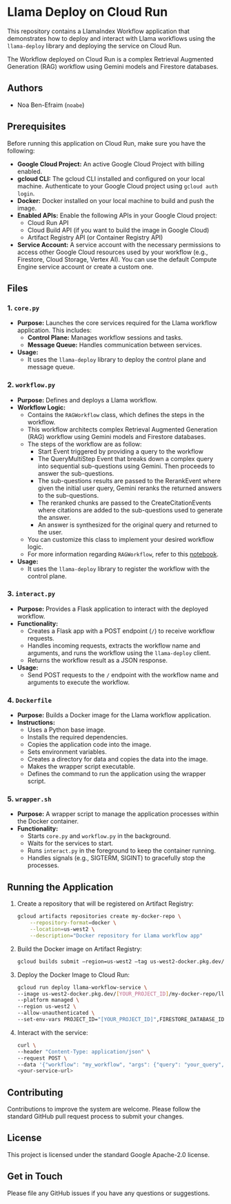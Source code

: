 # Llama Deploy on Cloud Run

This repository contains a LlamaIndex Workflow application that demonstrates how to deploy and interact with Llama workflows using the `llama-deploy` library and deploying the service on Cloud Run.

The Workflow deployed on Cloud Run is a complex Retrieval Augmented Generation (RAG) workflow using Gemini models and Firestore databases.

## Authors

- Noa Ben-Efraim (`noabe`)

## Prerequisites

Before running this application on Cloud Run, make sure you have the following:

- **Google Cloud Project:** An active Google Cloud Project with billing enabled.
- **gcloud CLI:** The gcloud CLI installed and configured on your local machine. Authenticate to your Google Cloud project using `gcloud auth login`.
- **Docker:** Docker installed on your local machine to build and push the image.
- **Enabled APIs:** Enable the following APIs in your Google Cloud project:
  - Cloud Run API
  - Cloud Build API (if you want to build the image in Google Cloud)
  - Artifact Registry API (or Container Registry API)
- **Service Account:** A service account with the necessary permissions to access other Google Cloud resources used by your workflow (e.g., Firestore, Cloud Storage, Vertex AI). You can use the default Compute Engine service account or create a custom one.

## Files

### 1. `core.py`

- **Purpose:** Launches the core services required for the Llama workflow application. This includes:
  - **Control Plane:** Manages workflow sessions and tasks.
  - **Message Queue:** Handles communication between services.
- **Usage:**
  - It uses the `llama-deploy` library to deploy the control plane and message queue.

### 2. `workflow.py`

- **Purpose:** Defines and deploys a Llama workflow.
- **Workflow Logic:**
  - Contains the `RAGWorkflow` class, which defines the steps in the workflow.
  - This workflow architects complex Retrieval Augmented Generation (RAG) workflow using Gemini models and Firestore databases.
  - The steps of the workflow are as follow:
    - Start Event triggered by providing a query to the workflow
    - The QueryMultiStep Event that breaks down a complex query into sequential sub-questions using Gemini. Then proceeds to answer the sub-questions.
    - The sub-questions results are passed to the RerankEvent where given the initial user query, Gemini reranks the returned answers to the sub-questions.
    - The reranked chunks are passed to the CreateCitationEvents where citations are added to the sub-questions used to generate the answer.
    - An answer is synthesized for the original query and returned to the user.
  - You can customize this class to implement your desired workflow logic.
  - For more information regarding `RAGWorkflow`, refer to this [notebook](https://github.com/GoogleCloudPlatform/generative-ai/blob/main/gemini/orchestration/llamaindex_workflows.ipynb).
- **Usage:**
  - It uses the `llama-deploy` library to register the workflow with the control plane.

### 3. `interact.py`

- **Purpose:** Provides a Flask application to interact with the deployed workflow.
- **Functionality:**
  - Creates a Flask app with a POST endpoint (`/`) to receive workflow requests.
  - Handles incoming requests, extracts the workflow name and arguments, and runs the workflow using the `llama-deploy` client.
  - Returns the workflow result as a JSON response.
- **Usage:**
  - Send POST requests to the `/` endpoint with the workflow name and arguments to execute the workflow.

### 4. `Dockerfile`

- **Purpose:** Builds a Docker image for the Llama workflow application.
- **Instructions:**
  - Uses a Python base image.
  - Installs the required dependencies.
  - Copies the application code into the image.
  - Sets environment variables.
  - Creates a directory for data and copies the data into the image.
  - Makes the wrapper script executable.
  - Defines the command to run the application using the wrapper script.

### 5. `wrapper.sh`

- **Purpose:** A wrapper script to manage the application processes within the Docker container.
- **Functionality:**
  - Starts `core.py` and `workflow.py` in the background.
  - Waits for the services to start.
  - Runs `interact.py` in the foreground to keep the container running.
  - Handles signals (e.g., SIGTERM, SIGINT) to gracefully stop the processes.

## Running the Application

1. Create a repository that will be registered on Artifact Registry:
   ```bash
   gcloud artifacts repositories create my-docker-repo \
       --repository-format=docker \
       --location=us-west2 \
       --description="Docker repository for Llama workflow app"
   ```
2. Build the Docker image on Artifact Registry:
   ```bash
   gcloud builds submit —region=us-west2 —tag us-west2-docker.pkg.dev/[YOUR_PROJECT_ID]]/my-docker-repo/llama-workflows-app:first
   ```
3. Deploy the Docker Image to Cloud Run:
   ```bash
   gcloud run deploy llama-workflow-service \
   --image us-west2-docker.pkg.dev/[YOUR_PROJECT_ID]/my-docker-repo/llama-workflow-app:latest \
   --platform managed \
   --region us-west2 \
   --allow-unauthenticated \
   --set-env-vars PROJECT_ID="[YOUR_PROJECT_ID]",FIRESTORE_DATABASE_ID="[YOUR_FIRESTORE_DATABASE_ID]",LOCATION="[YOUR_PROJECT_LOCATION]
   ```
4. Interact with the service:
   ```bash
   curl \
   --header "Content-Type: application/json" \
   --request POST \
   --data '{"workflow": "my_workflow", "args": {"query": "your_query", "num_steps": 2}}' \
   <your-service-url>
   ```

## Contributing

Contributions to improve the system are welcome. Please follow the standard GitHub pull request process to submit your changes.

## License

This project is licensed under the standard Google Apache-2.0 license.

## Get in Touch

Please file any GitHub issues if you have any questions or suggestions.
